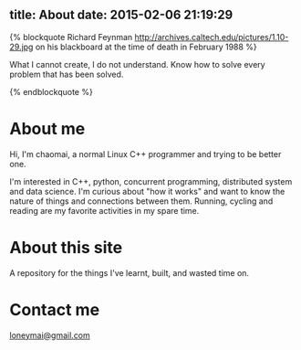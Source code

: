 title: About
date: 2015-02-06 21:19:29
---

{% blockquote Richard Feynman http://archives.caltech.edu/pictures/1.10-29.jpg on his blackboard at the time of death in February 1988 %}

What I cannot create, I do not understand.
Know how to solve every problem that has been solved.

{% endblockquote %}

# About me

Hi, I'm chaomai, a normal Linux C++ programmer and trying to be better one.

I'm interested in C++, python, concurrent programming, distributed system and data science. I'm curious about "how it works" and want to know the nature of things and connections between them. Running, cycling and reading are my favorite activities in my spare time.

# About this site

A repository for the things I've learnt, built, and wasted time on.

# Contact me

loneymai@gmail.com
